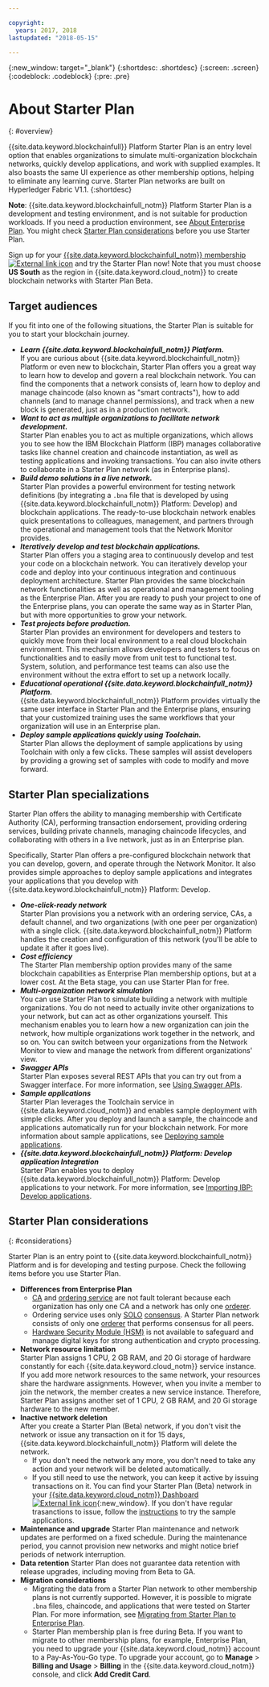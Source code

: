 ```yaml
---

copyright:
  years: 2017, 2018
lastupdated: "2018-05-15"

---
```


{:new_window: target="_blank"}
{:shortdesc: .shortdesc}
{:screen: .screen}
{:codeblock: .codeblock}
{:pre: .pre}

# About Starter Plan
{: #overview}

{{site.data.keyword.blockchainfull}} Platform Starter Plan is an entry level option that enables organizations to simulate multi-organization blockchain networks, quickly develop applications, and work with supplied examples. It also boasts the same UI experience as other membership options, helping to eliminate any learning curve. Starter Plan networks are built on Hyperledger Fabric V1.1.
{:shortdesc}

**Note**: {{site.data.keyword.blockchainfull_notm}} Platform Starter Plan is a development and testing environment, and is not suitable for production workloads. If you need a production environment, see [About Enterprise Plan](enterprise_plan.html). You might check  [Starter Plan considerations](#considerations) before you use Starter Plan.

Sign up for your [{{site.data.keyword.blockchainfull_notm}} membership ![External link icon](images/external_link.svg "External link icon")](https://console.bluemix.net/catalog/services/blockchain?env_id=ibm:yp:us-south&taxonomyNavigation=apps) and try the Starter Plan now! Note that you must choose **US South** as the region in {{site.data.keyword.cloud_notm}} to create blockchain networks with Starter Plan Beta.


## Target audiences

If you fit into one of the following situations, the Starter Plan is suitable for you to start your blockchain journey.
- **_Learn {{site.data.keyword.blockchainfull_notm}} Platform._**  
    If you are curious about {{site.data.keyword.blockchainfull_notm}} Platform or even new to blockchain, Starter Plan offers you a great way to learn how to develop and govern a real blockchain network. You can find the components that a network consists of, learn how to deploy and manage chaincode (also known as "smart contracts"), how to add channels (and to manage channel permissions), and track when a new block is generated, just as in a production network.
- **_Want to act as multiple organizations to facilitate network development._**  
    Starter Plan enables you to act as multiple organizations, which allows you to see how the IBM Blockchain Platform (IBP) manages collaborative tasks like channel creation and chaincode instantiation, as well as testing applications and invoking transactions. You can also invite others to collaborate in a Starter Plan network (as in Enterprise plans).
- **_Build demo solutions in a live network._**  
    Starter Plan provides a powerful environment for testing network definitions (by integrating a `.bna` file that is developed by using {{site.data.keyword.blockchainfull_notm}} Platform: Develop) and blockchain applications. The ready-to-use blockchain network enables quick presentations to colleagues, management, and partners through the operational and management tools that the Network Monitor provides.
- **_Iteratively develop and test blockchain applications._**  
    Starter Plan offers you a staging area to continuously develop and test your code on a blockchain network. You can iteratively develop your code and deploy into your continuous integration and continuous deployment architecture. Starter Plan provides the same blockchain network functionalities as well as operational and management tooling as the Enterprise Plan. After you are ready to push your project to one of the Enterprise plans, you can operate the same way as in Starter Plan, but with more opportunities to grow your network.
- **_Test projects before production._**  
    Starter Plan provides an environment for developers and testers to quickly move from their local environment to a real cloud blockchain environment.  This mechanism allows developers and testers to focus on functionalities and to easily move from unit test to functional test. System, solution, and performance test teams can also use the environment without the extra effort to set up a network locally.
- **_Educational operational {{site.data.keyword.blockchainfull_notm}} Platform._**  
    {{site.data.keyword.blockchainfull_notm}} Platform provides virtually the same user interface<!--the same user interface--> in Starter Plan and the Enterprise plans, ensuring that your customized training uses the same workflows that your organization will use in an Enterprise plan.
- **_Deploy sample applications quickly using Toolchain._**  
    Starter Plan allows the deployment of sample applications by using Toolchain with only a few clicks. These samples will assist developers by providing a growing set of samples with code to modify and move forward.


## Starter Plan specializations

Starter Plan offers the ability to managing membership with Certificate Authority (CA), performing transaction endorsement, providing ordering services, building private channels, managing chaincode lifecycles, and collaborating with others in a live network, just as in an Enterprise plan.

Specifically, Starter Plan offers a pre-configured blockchain network that you can develop, govern, and operate through the Network Monitor. It also provides simple approaches to deploy sample applications and integrates your applications that you develop with {{site.data.keyword.blockchainfull_notm}} Platform: Develop.

- **_One-click-ready network_**  
    Starter Plan provisions you a network with an ordering service, CAs, a default channel, and two organizations (with one peer per organization) with a single click. {{site.data.keyword.blockchainfull_notm}} Platform handles the creation and configuration of this network (you'll be able to update it after it goes live).  <!--The free trial provides you up to two organizations and two peers.-->
- **_Cost efficiency_**  
    The Starter Plan membership option provides many of the same blockchain capabilities as Enterprise Plan membership options, but at a lower cost.  <!--During a trial period of Starter Plan, you can provision a blockchain network with basic network resources for free.-->At the Beta stage, you can use Starter Plan for free.
- **_Multi-organization network simulation_**  
    You can use Starter Plan to simulate building a network with multiple organizations. You do not need to actually invite other organizations to your network, but can act as other organizations yourself. This mechanism enables you to learn how a new organization can join the network, how multiple organizations work together in the network, and so on. You can switch between your organizations from the Network Monitor to view and manage the network from different organizations' view.
    <!--**Note**: It might cause extra cost if you exceed the free trial resource limits of two organizations and two peers.-->
- **_Swagger APIs_**  
    Starter Plan exposes several REST APIs that you can try out from a Swagger interface. For more information, see [Using Swagger APIs](swagger_apis.html).
- **_Sample applications_**  
    Starter Plan leverages the Toolchain service in {{site.data.keyword.cloud_notm}} and enables sample deployment with simple clicks.  After you deploy and launch a sample, the chaincode and applications automatically run for your blockchain network.  For more information about sample applications, see [Deploying sample applications](howto/prebuilt_samples.html).
- **_{{site.data.keyword.blockchainfull_notm}} Platform: Develop application Integration_**  
    Starter Plan enables you to deploy {{site.data.keyword.blockchainfull_notm}} Platform: Develop applications to your network.  For more information, see [Importing IBP: Develop applications](link).

<!--
## Migrate to enterprise membership options
After you are confident to run your real business in {{site.data.keyword.blockchainfull_notm}} Platform, you can migrate from Starter Plan to Enterprise Plan.
-->

<!--
## Pricing
Starter Plan offers you a free trial for 60 days.  During the trial period, you can have a blockchain network with the basic configuration of 2 organizations and 1 peer per each organization.  After the trial period, you must pay $300 per month for your network with the same basic configuration.  If you need more peers, you must pay $75 per month for each additional peer.
The monthly fees are prorated and billed daily. For example, a member with basic network configuration (associated fee of $300) and 2 additional peers (per peer fee of $75 X 2 peers) needs to pay $450 every month. If the month has 30 days, the member pays $15 ($450/30) every day.
Network members can pay their bill with their own {{site.data.keyword.cloud_notm}} accounts that contain the space to create the network instance.  Alternatively, one network member can cover the bill for all members in the network.  For more details about how to pay for the blockchain networks, see [Paying for the network](howto/pay_for_the_network.html).
-->

## Starter Plan considerations
{: #considerations}

Starter Plan is an entry point to {{site.data.keyword.blockchainfull_notm}} Platform and is for developing and testing purpose.  Check the following items before you use Starter Plan.

- **Differences from Enterprise Plan**
    - [CA](glossary.html#ca) and [ordering service](glossary.html#orderer) are not fault tolerant because each organization has only one CA and a network has only one [orderer](glossary.html#orderer).
    - Ordering service uses only [SOLO](glossary.html#SOLO) [consensus](glossary.html#consensus). A Starter Plan network consists of only one [orderer](glossary.html#orderer) that performs consensus for all peers.
    - [Hardware Security Module (HSM)](glossary.html#hsm) is not available to safeguard and manage digital keys for strong authentication and crypto processing.
- **Network resource limitation**  
    Starter Plan assigns 1 CPU, 2 GB RAM, and 20 Gi storage of hardware constantly for each {{site.data.keyword.cloud_notm}} service instance. If you add more network resources to the same network, your resources share the hardware assignments. However, when you invite a member to join the network, the member creates a new service instance. Therefore, Starter Plan assigns another set of 1 CPU, 2 GB RAM, and 20 Gi storage hardware to the new member.
- **Inactive network deletion**  
    After you create a Starter Plan (Beta) network, if you don't visit the network or issue any transaction on it for 15 days, {{site.data.keyword.blockchainfull_notm}} Platform will delete the network.
    - If you don't need the network any more, you don't need to take any action and your network will be deleted automatically.
    - If you still need to use the network, you can keep it active by issuing transactions on it. You can find your Starter Plan (Beta) network in your [{{site.data.keyword.cloud_notm}} Dashboard ![External link icon](images/external_link.svg "External link icon")](https://console.bluemix.net/dashboard/apps/){:new_window}. If you don't have regular trasanctions to issue, follow the [instructions](howto/prebuilt_samples.html#deploying-sample-applications-in-starter-plan) to try the sample applications.
- **Maintenance and upgrade**
    Starter Plan maintenance and network updates are performed on a fixed schedule. During the maintenance period, you cannot provision new networks and might notice brief periods of network interruption.
- **Data retention**
    Starter Plan does not guarantee data retention with release upgrades, including moving from Beta to GA.
- **Migration considerations**
    - Migrating the data from a Starter Plan network to other membership plans is not currently supported. However, it is possible to migrate `.bna` files, chaincode, and applications that were tested on Starter Plan. For more information, see [Migrating from Starter Plan to Enterprise Plan](get_start_starter_plan.html#migrate).
    - Starter Plan membership plan is free during Beta.  If you want to migrate to other membership plans, for example, Enterprise Plan, you need to upgrade your {{site.data.keyword.cloud_notm}} account to a Pay-As-You-Go type. To upgrade your account, go to **Manage** > **Billing and Usage** > **Billing** in the {{site.data.keyword.cloud_notm}} console, and click **Add Credit Card**.
<!--    - Starter Plan is built on Hyperledger Fabric V1.1.  If your chaincode is at Fabric V1.0 level, you need to upgrade your chaincode before you use it in Starter Plan. For more information, see [Updating chaincode for Hyperledger Fabric 1.1](knownissues.html/update-chaincode-fabric11).
-->
